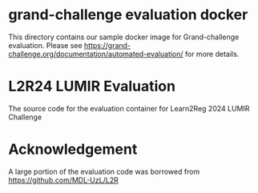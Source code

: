 # grand-challenge evaluation docker

This directory contains our sample docker image for Grand-challenge evaluation. Please see https://grand-challenge.org/documentation/automated-evaluation/ for more details. 


# L2R24 LUMIR Evaluation

The source code for the evaluation container for Learn2Reg 2024 LUMIR Challenge

# Acknowledgement
A large portion of the evaluation code was borrowed from https://github.com/MDL-UzL/L2R
